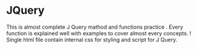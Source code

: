 # JQuery
This is almost complete J Query mathod and functions practice .
Every function is explained well with examples to cover almost every concepts.
! Single html file contain internal css for styling and script for J Query. 
